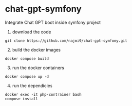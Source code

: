 # chat-gpt-symfony
Integrate Chat GPT boot inside symfony project


1. download the code

 ```
 git clone https://github.com/najmi9/chat-gpt-symfony.git
 ```
 
 2. build the docker images
 ```
 docker compose build
 ```
 
 3. run the docker containers
 ```
 docker compose up -d
 ```
 
 4. run the dependicies
 ```
 docker exec -it php-contrainer bash
 compose install
```

